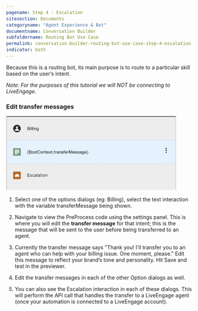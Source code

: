 ```yaml
---
pagename: Step 4 - Escalation
sitesection: Documents
categoryname: "Agent Experience & Bot"
documentname: Conversation Builder
subfoldername: Routing Bot Use Case
permalink: conversation-builder-routing-bot-use-case-step-4-escalation.html
indicator: both
---
```


Because this is a routing bot, its main purpose is to route to a particular skill based on the user’s intent.

*Note: For the purposes of this tutorial we will NOT be connecting to LiveEngage.*

### Edit transfer messages

<img src="img/conversationimages/image_38.png" style="height:200px">

1. Select one of the options dialogs (eg: Billing), select the text interaction with the variable transferMessage being shown.

2. Navigate to view the PreProcess code using the settings panel. This is where you will edit the **transfer message** for that intent; this is the message that will be sent to the user before being transferred to an agent.

3. Currently the transfer message says "Thank you! I'll transfer you to an agent who can help with your billing issue. One moment, please." Edit this message to reflect your brand’s tone and personality. Hit Save and test in the previewer.

4. Edit the transfer messages in each of the other Option dialogs as well.

5. You can also see the Escalation interaction in each of these dialogs. This will perform the API call that handles the transfer to a LiveEngage agent (once your automation is connected to a LiveEngage account).
